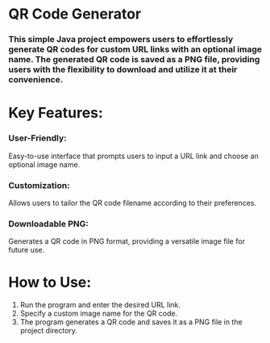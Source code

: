 # QR Code Generator

### This simple Java project empowers users to effortlessly generate QR codes for custom URL links with an optional image name. The generated QR code is saved as a PNG file, providing users with the flexibility to download and utilize it at their convenience.

# Key Features:

### User-Friendly:
Easy-to-use interface that prompts users to input a URL link and choose an optional image name.
### Customization: 
Allows users to tailor the QR code filename according to their preferences.
### Downloadable PNG: 
Generates a QR code in PNG format, providing a versatile image file for future use.

# How to Use:

1. Run the program and enter the desired URL link.
2. Specify a custom image name for the QR code.
3. The program generates a QR code and saves it as a PNG file in the project directory.

